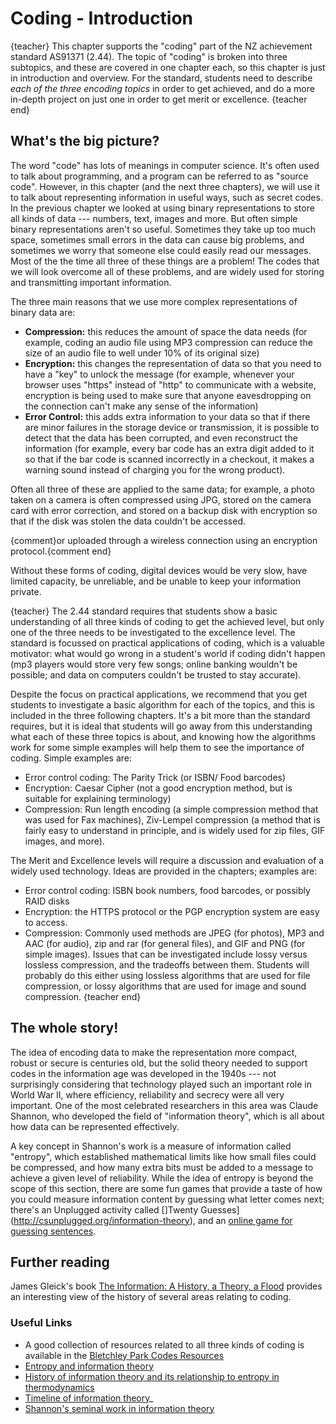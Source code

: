 # Coding - Introduction

{teacher}
This chapter supports the "coding" part of the NZ achievement standard AS91371 (2.44). The topic of "coding" is broken into three subtopics, and these are covered in one chapter each, so this chapter is just in introduction and overview. For the standard, students need to describe *each of the three encoding topics* in order to get achieved, and do a more in-depth project on just one in order to get merit or excellence.
{teacher end}

## What's the big picture?

The word "code" has lots of meanings in computer science. It's often used to talk about programming, and a program can be referred to as "source code". However, in this chapter (and the next three chapters), we will use it to talk about representing information in useful ways, such as secret codes. In the previous chapter we looked at using binary representations to store all kinds of data --- numbers, text, images and more. But often simple binary representations aren't so useful. Sometimes they take up too much space, sometimes small errors in the data can cause big problems, and sometimes we worry that someone else could easily read our messages. Most of the the time all three of these things are a problem! The codes that we will look overcome all of these problems, and are widely used for storing and transmitting important information.

The three main reasons that we use more complex representations of binary data are:
- **Compression:** this reduces the amount of space the data needs (for example, coding an audio file using MP3 compression can reduce the size of an audio file to well under 10% of its original size)
- **Encryption:** this changes the representation of data so that you need to have a "key" to unlock the message (for example, whenever your browser uses "https" instead of "http" to communicate with a website, encryption is being used to make sure that anyone eavesdropping on the connection can't make any sense of the information)
- **Error Control:** this adds extra information to your data so that if there are minor failures in the storage device or transmission, it is possible to detect that the data has been corrupted, and even reconstruct the information (for example, every bar code has an extra digit added to it so that if the bar code is scanned incorrectly in a checkout, it makes a warning sound instead of charging you for the wrong product).

Often all three of these are applied to the same data; for example, a photo taken on a camera is often compressed using JPG, stored on the camera card with error correction, and stored on a backup disk with encryption so that if the disk was stolen the data couldn't be accessed.

{comment}or uploaded through a wireless connection using an encryption protocol.{comment end}

Without these forms of coding, digital devices would be very slow, have limited capacity, be unreliable, and be unable to keep your information private.

{teacher}
The 2.44 standard requires that students show a basic understanding of all three kinds of coding to get the achieved level, but only one of the three needs to be investigated to the excellence level. The standard is focussed on practical applications of coding, which is a valuable motivator: what would go wrong in a student's world if coding didn't happen (mp3 players would store very few songs; online banking wouldn't be possible; and data on computers couldn't be trusted to stay accurate).

Despite the focus on practical applications, we recommend that you get students to investigate a basic algorithm for each of the topics, and this is included in the three following chapters. It's a bit more than the standard requires, but it is ideal that students will go away from this understanding what each of these three topics is about, and knowing how the algorithms work for some simple examples will help them to see the importance of coding. Simple examples are:
- Error control coding: The Parity Trick (or ISBN/ Food barcodes)
- Encryption: Caesar Cipher (not a good encryption method, but is suitable for explaining terminology)
- Compression: Run length encoding (a simple compression method that was used for Fax machines), Ziv-Lempel compression (a method that is fairly easy to understand in principle, and is widely used for zip files, GIF images, and more).

The Merit and Excellence levels will require a discussion and evaluation of a widely used technology. Ideas are provided in the chapters; examples are:
- Error control coding: ISBN book numbers, food barcodes, or possibly RAID disks
- Encryption: the HTTPS protocol or the PGP encryption system are easy to access.
- Compression: Commonly used methods are JPEG (for photos), MP3 and AAC (for audio), zip and rar (for general files), and GIF and PNG (for simple images). Issues that can be investigated include lossy versus lossless compression, and the tradeoffs between them. Students will probably do this either using lossless algorithms that are used for file compression, or lossy algorithms that are used for image and sound compression.
{teacher end}

## The whole story!

The idea of encoding data to make the representation more compact, robust or secure is centuries old, but the solid theory needed to support codes in the information age was developed in the 1940s --- not surprisingly considering that technology played such an important role in World War II, where efficiency, reliability and secrecy were all very important.
One of the most celebrated researchers in this area was Claude Shannon, who developed the field of "information theory", which is all about how data can be represented effectively.

A key concept in Shannon's work is a measure of information called "entropy", which  established mathematical limits like how small files could be compressed, and how many extra bits must be added to a message to achieve a given level of reliability.
While the idea of entropy is beyond the scope of this section, there are some fun games that provide a taste of how you could measure information content by guessing what letter comes next; there's an Unplugged activity called []Twenty Guesses](http://csunplugged.org/information-theory), and an [online game for guessing sentences](http://www.math.ucsd.edu/~crypto/java/ENTROPY).

## Further reading

James Gleick's book [The Information: A History, a Theory, a Flood](http://www.amazon.com/The-Information-History-Theory-Flood/dp/1400096235) provides an interesting view of the history of several areas relating to coding.

### Useful Links

- A good collection of resources related to all three kinds of coding is available in the [Bletchley Park Codes Resources](http://www.cimt.plymouth.ac.uk/resources/codes/)
- [Entropy and information theory](http://en.wikipedia.org/wiki/Entropy_(information_theory))
- [History of information theory and its relationship to entropy in thermodynamics](http://en.wikipedia.org/wiki/History_of_entropy#Information_theory)
- [Timeline of information theory](http://en.wikipedia.org/wiki/Timeline_of_information_theory)_
- [Shannon's seminal work in information theory](http://en.wikipedia.org/wiki/A_Mathematical_Theory_of_Communication)
